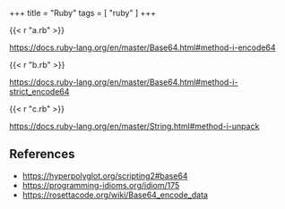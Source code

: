 +++
title = "Ruby"
tags = [ "ruby" ]
+++

{{< r "a.rb" >}}

<https://docs.ruby-lang.org/en/master/Base64.html#method-i-encode64>

{{< r "b.rb" >}}

<https://docs.ruby-lang.org/en/master/Base64.html#method-i-strict_encode64>

{{< r "c.rb" >}}

<https://docs.ruby-lang.org/en/master/String.html#method-i-unpack>

## References

- <https://hyperpolyglot.org/scripting2#base64>
- <https://programming-idioms.org/idiom/175>
- <https://rosettacode.org/wiki/Base64_encode_data>
